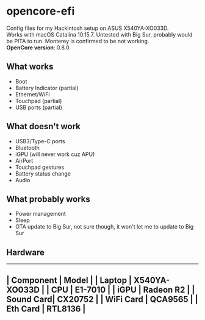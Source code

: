 # opencore-efi
Config files for my Hackintosh setup on ASUS X540YA-XO033D.   
Works with macOS Catalina 10.15.7. Untested with Big Sur, probably would be PITA to run. Monterey is confirmed to be not working.   
**OpenCore version**: 0.8.0
## What works
 - Boot
 - Battery Indicator (partial)
 - Ethernet/WiFi
 - Touchpad (partial)
 - USB ports (partial)
## What doesn't work
 - USB3/Type-C ports
 - Bluetooth
 - iGPU (will never work cuz APU)
 - AirPort
 - Touchpad gestures
 - Battery status change
 - Audio
## What **probably** works
 - Power management
 - Sleep
 - OTA update to Big Sur, not sure though, it won't let me to update to Big Sur
## Hardware
--------------------------
| Component | Model      |
| Laptop    | X540YA-XO033D |
| CPU       | E1-7010    |
| iGPU      | Radeon R2  |
| Sound Card| CX20752    |
| WiFi Card | QCA9565    |
| Eth Card  | RTL8136    |
--------------------------
